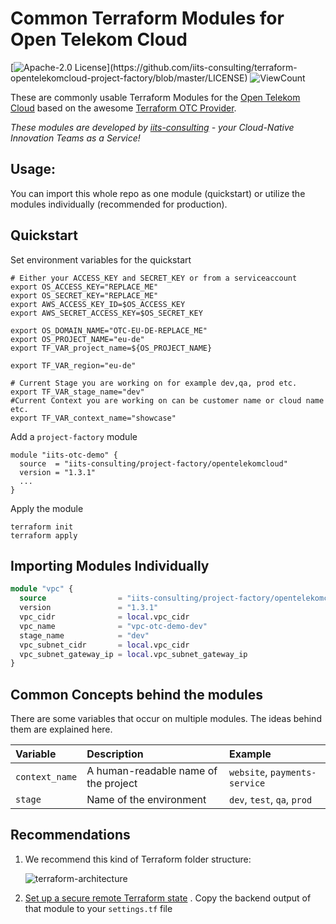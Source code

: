 # Common Terraform Modules for Open Telekom Cloud

[![Apache-2.0 License](https://img.shields.io/badge/License-Apache%202.0-blue.svg?)](https://github.com/iits-consulting/terraform-opentelekomcloud-project-factory/blob/master/LICENSE)
![ViewCount](https://views.whatilearened.today/views/github/iits-consulting/terraform-opentelekomcloud-project-factory.svg)

These are commonly usable Terraform Modules for the [Open Telekom Cloud](https://open-telekom-cloud.com) based on the
awesome [Terraform OTC Provider](https://registry.terraform.io/providers/opentelekomcloud/opentelekomcloud/latest/docs).

*These modules are developed by [iits-consulting](https://iits-consulting.de/) - your Cloud-Native Innovation Teams as a
Service!*

## Usage:

You can import this whole repo as one module (quickstart) or utilize the modules individually (recommended for
production).

## Quickstart

Set environment variables for the quickstart

```shell
# Either your ACCESS_KEY and SECRET_KEY or from a serviceaccount
export OS_ACCESS_KEY="REPLACE_ME"
export OS_SECRET_KEY="REPLACE_ME"
export AWS_ACCESS_KEY_ID=$OS_ACCESS_KEY
export AWS_SECRET_ACCESS_KEY=$OS_SECRET_KEY

export OS_DOMAIN_NAME="OTC-EU-DE-REPLACE_ME"
export OS_PROJECT_NAME="eu-de"
export TF_VAR_project_name=${OS_PROJECT_NAME}

export TF_VAR_region="eu-de"

# Current Stage you are working on for example dev,qa, prod etc.
export TF_VAR_stage_name="dev"
#Current Context you are working on can be customer name or cloud name etc.
export TF_VAR_context_name="showcase"
```


Add a `project-factory` module

```shell
module "iits-otc-demo" {
  source  = "iits-consulting/project-factory/opentelekomcloud"
  version = "1.3.1"
  ...
}
```

Apply the module

```shell
terraform init
terraform apply
```

## Importing Modules Individually

```terraform
module "vpc" {
  source                = "iits-consulting/project-factory/opentelekomcloud//modules/vpc"
  version               = "1.3.1"
  vpc_cidr              = local.vpc_cidr
  vpc_name              = "vpc-otc-demo-dev"
  stage_name            = "dev"
  vpc_subnet_cidr       = local.vpc_cidr
  vpc_subnet_gateway_ip = local.vpc_subnet_gateway_ip
}
```

## Common Concepts behind the modules

There are some variables that occur on multiple modules. The ideas behind them are explained here.

| Variable       | Description                          | Example                       |
|:---------------|:-------------------------------------|:------------------------------|
| `context_name` | A human-readable name of the project | `website`, `payments-service` |
| `stage   `     | Name of the environment              | `dev`, `test`, `qa`, `prod`   |


## Recommendations

1. We recommend this kind of Terraform folder structure:

   ![terraform-architecture](https://raw.githubusercontent.com/iits-consulting/terraform-opentelekomcloud-project-factory/master/docs/terraform-architecture.png?token=ANLMHOIDTUQL6GGQVNHTC7DAZNHMI)

2. [Set up a secure remote Terraform state](./tf_state_backend/README.md)
   . Copy the backend output of that module to your `settings.tf` file